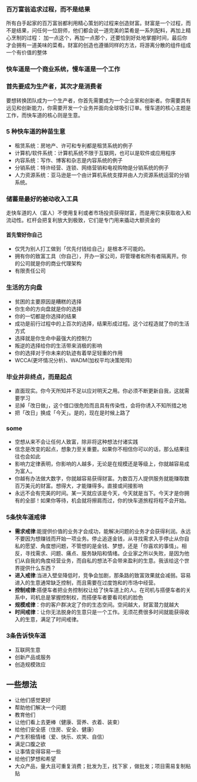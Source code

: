 ### 百万富翁追求过程，而不是结果
所有白手起家的百万富翁都利用精心策划的过程来创造财富。财富是一个过程，而不是结果，问任何一位厨师，他们都会说一道完美的菜肴是一系列配料，再加上精心烹制的过程：
加一点这个，再加一点那个，还要恰到好处地掌握时间，最后你才会拥有一道美味的菜肴。财富的创造也遵循同样的方法，将游离分散的组件组成一个有价值的整体

### 快车道是一个商业系统，慢车道是一个工作

### 首先要成为生产者，其次才是消费者
要想转换团队成为一个生产者，你首先需要成为一个企业家和创新者。你需要具有远见和创新能力，你需要开发一个业务并面向全球吸引订单。慢车道的核心主题是工作，而快车道的核心则是生意。

### 5 种快车道的种苗生意
+ 租赁系统：房地产、许可和专利都是租赁系统的例子
+ 计算机/软件系统：计算机系统不限于互联网，也可以是软件或应用程序
+ 内容系统：写作、博客和杂志是内容系统的例子
+ 分销系统：特许经营、连锁、网络营销和电视购物是分销系统的例子
+ 人力资源系统：亚马逊是一个由计算机系统支撑并由人力资源系统运营的分销系统。

### 储蓄是最好的被动收入工具
走快车道的人（富人）不使用复利或者市场投资获得财富，而是用它来获取收入和流动性。杠杆会把复利放大到极致，它们是专门用来撬动大额资金的

#### 首先管好你自己
+ 仅凭为别人打工做到「优先付钱给自己」是根本不可能的。
+ 拥有你的致富工具（你自己），开办一家公司，将管理者和所有者隔离开。你的公司就是你的商业代理架构
+ 有限责任公司

### 生活的方向盘
+ 贫困的主要原因是糟糕的选择
+ 你生命的方向盘就是你的选择
+ 你的一切都是你选择的结果
+ 成功是前行过程中的上百次的选择，结果形成过程。这个过程造就了你的生活方式
+ 选择就是你生命中最强大的控制力
+ 叛逆的选择给你的生活带来消极的影响
+ 你的选择对于你未来的轨迹有着举足轻重的作用
+ WCCA(更坏情况分析)、WADM(加权平均决策矩阵)

### 毕业并非终点，而是起点
+ 直面现实。你今天所知并不足以应对明天之用。你必须不断更新自我，这就需要学习
+ 忌掉「改日做」，这个借口很危险而且具有传染性，会将你诱入不知所措之地
+ 把「改日」换成「今天」。是的，现在是时候上路了

### some
+ 空想从来不会让任何人致富，除非将这种想法付诸实践
+ 信念是改变的起点，想象力至关重要。如果你不相信你可以的话，那么结果往往也会如此
+ 影响力定律表明，你影响的人越多，无论是在规模还是等级上，你就越容易成为富人。
+ 你越有办法做大数字，你就越容易获得财富。为数百万人提供服务就能赚取数百万美元的财富。想得大，才能赚得多。直接或间接影响
+ 永远不会有完美的时间。某一天就应该是今天，今天就是当下。今天才是你拥有的全部！如果你等待，机会就将擦肩而过，你的快车道旅程将程不会开始。

### 5条快车道戒律
+ __需求戒律__:能提供价值的业务才会成功，能解决问题的业务才会获得利润。永远不要因为想赚钱而开始一项业务。停止追逐金钱，从寻找需求入手停止从你自私的愿望、角度想问题，不管想的是金钱、梦想，还是「你喜欢的事情」。相反，寻找需求、问题、痛点、服务缺陷和情绪。企业家之所以失败，是因为他们从自我的角度经营业务，而自私的想法不会带来盈利的生意。我该给这个世界提供什么东西？
+ __进入戒律__:当进入壁垒降低时，竞争会加剧，那条路的致富效果就会减弱。容易进入的生意通常缺乏控制，而且需要在过度饱和的市场中经营。
+ __控制戒律__:搭便车者把业务控制权让给了快车道上的人。在司机与搭便车者的关系中，司机总是掌握控制权，而搭便车者要看司机的脸色
+ __规模戒律__：你的客户群决定了你的生态空间。空间越大，财富潜力就越大
+ __时间戒律__：让你无法脱身的生意只是一个工作。无须花费很多时间就能获得收入的生意，满足了时间戒律。

### 3条告诉快车道
+ 互联网生意
+ 创新产品或服务
+ 创造规模效应

## 一些想法
+ 让他们感觉更好
+ 帮助他们解决一个问题
+ 教育他们
+ 让他们看上去更棒（健康、营养、衣着、装束）
+ 给他们安全感（住房、安全、健康）
+ 产生积极情绪（爱、快乐、欢笑、自信）
+ 满足口腹之欲
+ 让事情变得容易一些
+ 给他们梦想和希望
+ 大众产品，量大且可重复消费；批发为王，找下家 ，做批发；项目需易复制粘贴

